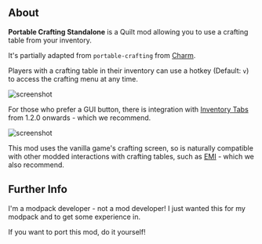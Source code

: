 ## About

**Portable Crafting Standalone** is a Quilt mod allowing you to use a crafting table from your inventory.

It's partially adapted from `portable-crafting` from [Charm](https://modrinth.com/mod/charm). 

Players with a crafting table in their inventory can use a hotkey (Default: `v`) to access the crafting menu at any time.

![screenshot](https://cdn.modrinth.com/data/qmVRzDCY/images/b49d505c780b335d895bc43760d81664c5e2533c.png)

For those who prefer a GUI button, there is integration with [Inventory Tabs](https://modrinth.com/mod/inventory-tabs-updated) from 1.2.0 onwards - which we recommend.

![screenshot](https://user-images.githubusercontent.com/55819817/175871674-5d2e9c56-5355-49a5-a42f-fa77dd442eec.png)

This mod uses the vanilla game's crafting screen, so is naturally compatible with other modded interactions with crafting tables, such as [EMI](https://modrinth.com/mod/emi) - which we also recommend.

## Further Info

I'm a modpack developer - not a mod developer! I just wanted this for my modpack and to get some experience in. 

If you want to port this mod, do it yourself!
